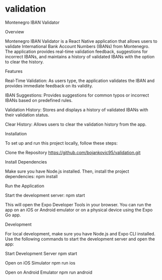 # validation
Montenegro IBAN Validator

Overview

Montenegro IBAN Validator is a React Native application that allows users to validate International Bank Account Numbers (IBANs) from Montenegro. The application provides real-time validation feedback, suggestions for incorrect IBANs, and maintains a history of validated IBANs with the option to clear the history.

Features

Real-Time Validation: As users type, the application validates the IBAN and provides immediate feedback on its validity.

IBAN Suggestions: Provides suggestions for common typos or incorrect IBANs based on predefined rules.

Validation History: Stores and displays a history of validated IBANs with their validation status.

Clear History: Allows users to clear the validation history from the app.


Installation

To set up and run this project locally, follow these steps:

Clone the Repository
https://github.com/bojankovic95/validation.git

Install Dependencies

Make sure you have Node.js installed. Then, install the project dependencies:
npm install

Run the Application

Start the development server:
npm start

This will open the Expo Developer Tools in your browser. You can run the app on an iOS or Android emulator or on a physical device using the Expo Go app.

Development

For local development, make sure you have Node.js and Expo CLI installed. Use the following commands to start the development server and open the app:

Start Development Server
npm start

Open on iOS Simulator
npm run ios

Open on Android Emulator
npm run android
